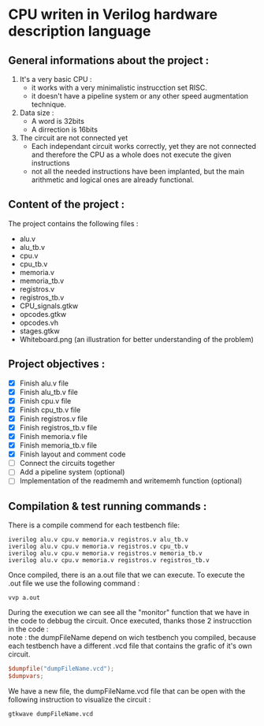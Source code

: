 # CPU writen in Verilog hardware description language

## General informations about the project :
1. It's a very basic CPU :
    * it works with a very minimalistic instrucction set RISC.
    * it doesn't have a pipeline system or any other speed augmentation technique.
2. Data size :
    * A word is 32bits
    * A dirrection is 16bits
3. The circuit are not connected yet
    - Each independant circuit works correctly, yet they are not connected and therefore the CPU as a whole does not execute the given instructions
    - not all the needed instructions have been implanted, but the main arithmetic and logical ones are already functional.

## Content of the project :
The project contains the following files :
- alu.v
- alu_tb.v
- cpu.v
- cpu_tb.v
- memoria.v
- memoria_tb.v
- registros.v
- registros_tb.v
- CPU_signals.gtkw
- opcodes.gtkw
- opcodes.vh
- stages.gtkw
- Whiteboard.png    (an illustration for better understanding of the problem)
## Project objectives :
- [x] Finish alu.v file
- [x] Finish alu_tb.v file
- [x] Finish cpu.v file
- [x] Finish cpu_tb.v file
- [x] Finish registros.v file
- [x] Finish registros_tb.v file
- [x] Finish memoria.v file
- [x] Finish memoria_tb.v file
- [x] Finish layout and comment code
- [ ] Connect the circuits together
- [ ] Add a pipeline system (optional)
- [ ] Implementation of the readmemh and writememh function (optional)
## Compilation & test running commands :
There is a compile commend for each testbench file:
```
iverilog alu.v cpu.v memoria.v registros.v alu_tb.v
iverilog alu.v cpu.v memoria.v registros.v cpu_tb.v
iverilog alu.v cpu.v memoria.v registros.v memoria_tb.v
iverilog alu.v cpu.v memoria.v registros.v registros_tb.v
```
Once compiled, there is an a.out file that we can execute.
To execute the .out file we use the following command :
```
vvp a.out
```
During the execution we can see all the "monitor" function that we have in the code to debbug the circuit.
Once executed, thanks those 2 instrucction in the code :  
note : the dumpFileName depend on wich testbench you compiled, because each testbench have a different .vcd file that contains the grafic of it's own circuit.
```verilog
$dumpfile("dumpFileName.vcd");
$dumpvars;		 
```
We have a new file, the dumpFileName.vcd file that can be open with the following instruction to visualize the circuit :
```
gtkwave dumpFileName.vcd
```